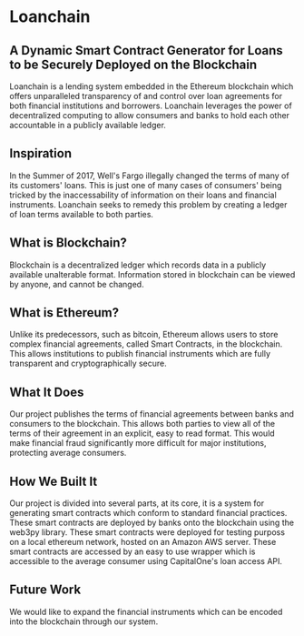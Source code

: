 # Loanchain
## A Dynamic Smart Contract Generator for Loans to be Securely Deployed on the Blockchain
Loanchain is a lending system embedded in the Ethereum blockchain which offers unparalleled transparency of and control over loan agreements for both financial institutions and borrowers.
Loanchain leverages the power of decentralized computing to allow consumers and banks to hold each other accountable in a publicly available ledger.
## Inspiration
In the Summer of 2017, Well's Fargo illegally changed the terms of many of its customers' loans.
This is just one of many cases of consumers' being tricked by the inaccessability of information on their loans and financial instruments.
Loanchain seeks to remedy this problem by creating a ledger of loan terms available to both parties.
## What is Blockchain?
Blockchain is a decentralized ledger which records data in a publicly available unalterable format.
Information stored in blockchain can be viewed by anyone, and cannot be changed.
## What is Ethereum?
Unlike its predecessors, such as bitcoin, Ethereum allows users to store complex financial agreements, called Smart Contracts, in the blockchain.
This allows institutions to publish financial instruments which are fully transparent and cryptographically secure.
## What It Does
Our project publishes the terms of financial agreements between banks and consumers to the blockchain.
This allows both parties to view all of the terms of their agreement in an explicit, easy to read format.
This would make financial fraud significantly more difficult for major institutions, protecting average consumers.
## How We Built It
Our project is divided into several parts, at its core, it is a system for generating smart contracts which conform to standard financial practices.
These smart contracts are deployed by banks onto the blockchain using the web3py library.
These smart contracts were deployed for testing purposs on a local ethereum network, hosted on an Amazon AWS server. 
These smart contracts are accessed by an easy to use wrapper which is accessible to the average consumer using CapitalOne's loan access API.
## Future Work
We would like to expand the financial instruments which can be encoded into the blockchain through our system.
